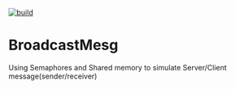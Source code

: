 [![build](https://img.shields.io/travis/seekaddo/BroadcastMesg.svg)](https://travis-ci.org/seekaddo/BroadcastMesg)

# BroadcastMesg
Using Semaphores and Shared memory to simulate Server/Client message(sender/receiver)
